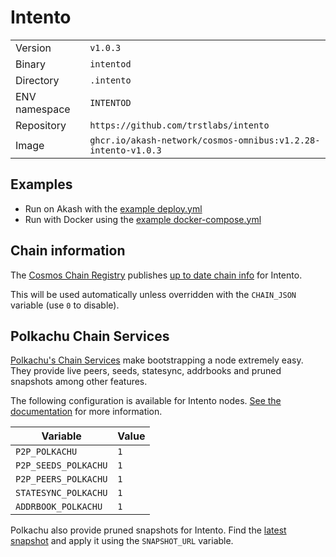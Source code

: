 # Intento

| | |
|---|---|
|Version|`v1.0.3`|
|Binary|`intentod`|
|Directory|`.intento`|
|ENV namespace|`INTENTOD`|
|Repository|`https://github.com/trstlabs/intento`|
|Image|`ghcr.io/akash-network/cosmos-omnibus:v1.2.28-intento-v1.0.3`|

## Examples

- Run on Akash with the [example deploy.yml](./deploy.yml)
- Run with Docker using the [example docker-compose.yml](./docker-compose.yml)

## Chain information

The [Cosmos Chain Registry](https://github.com/cosmos/chain-registry) publishes [up to date chain info](https://raw.githubusercontent.com/cosmos/chain-registry/master/intento/chain.json) for Intento.

This will be used automatically unless overridden with the `CHAIN_JSON` variable (use `0` to disable).

## Polkachu Chain Services

[Polkachu's Chain Services](https://www.polkachu.com/networks/intento) make bootstrapping a node extremely easy. They provide live peers, seeds, statesync, addrbooks and pruned snapshots among other features.

The following configuration is available for Intento nodes. [See the documentation](../README.md#polkachu-services) for more information.

|Variable|Value|
|---|---|
|`P2P_POLKACHU`|`1`|
|`P2P_SEEDS_POLKACHU`|`1`|
|`P2P_PEERS_POLKACHU`|`1`|
|`STATESYNC_POLKACHU`|`1`|
|`ADDRBOOK_POLKACHU`|`1`|

Polkachu also provide pruned snapshots for Intento. Find the [latest snapshot](https://polkachu.com/tendermint_snapshots/intento) and apply it using the `SNAPSHOT_URL` variable.
